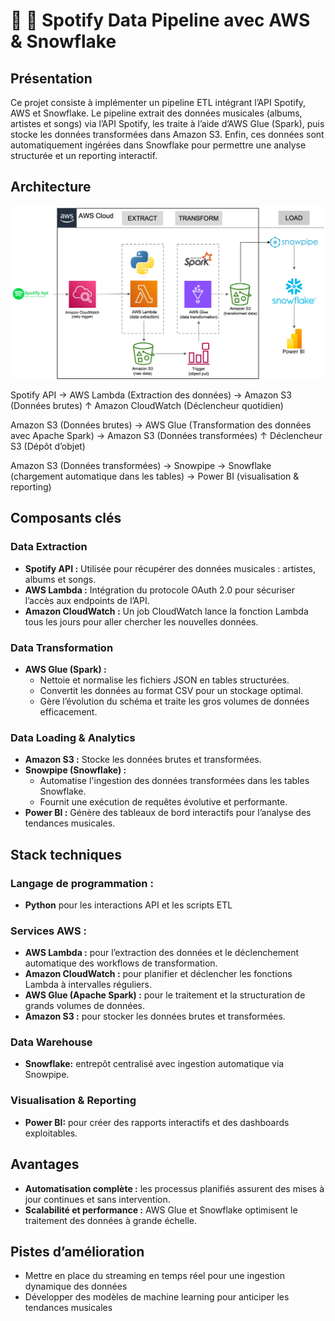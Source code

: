 # 🎵 🎵 Spotify Data Pipeline avec AWS & Snowflake

## Présentation
Ce projet consiste à implémenter un pipeline ETL intégrant l’API Spotify, AWS et Snowflake.
Le pipeline extrait des données musicales (albums, artistes et songs) via l’API Spotify, les traite à l’aide d’AWS Glue (Spark), puis stocke les données transformées dans Amazon S3. Enfin, ces données sont automatiquement ingérées dans Snowflake pour permettre une analyse structurée et un reporting interactif.

## Architecture
![Architecture Diagram](Diagram.png)

Spotify API → AWS Lambda (Extraction des données) → Amazon S3 (Données brutes) ↑ Amazon CloudWatch (Déclencheur quotidien)

Amazon S3 (Données brutes) → AWS Glue (Transformation des données avec Apache Spark) → Amazon S3 (Données transformées) ↑ Déclencheur S3 (Dépôt d’objet)

Amazon S3 (Données transformées) → Snowpipe → Snowflake (chargement automatique dans les tables) → Power BI (visualisation & reporting)


## Composants clés
### Data Extraction
- **Spotify API :**  Utilisée pour récupérer des données musicales : artistes, albums et songs.
- **AWS Lambda :** Intégration du protocole OAuth 2.0 pour sécuriser l’accès aux endpoints de l’API.
- **Amazon CloudWatch :** Un job CloudWatch lance la fonction Lambda tous les jours pour aller chercher les nouvelles données.

### Data Transformation
- **AWS Glue (Spark) :**
    - 	Nettoie et normalise les fichiers JSON en tables structurées.
    - 	Convertit les données au format CSV pour un stockage optimal.
    - 	Gère l’évolution du schéma et traite les gros volumes de données efficacement.

### Data Loading & Analytics
- **Amazon S3 :** Stocke les données brutes et transformées.
- **Snowpipe (Snowflake) :**
    -  Automatise l'ingestion des données transformées dans les tables Snowflake.
    -  Fournit une exécution de requêtes évolutive et performante.
- **Power BI :** Génère des tableaux de bord interactifs pour l’analyse des tendances musicales.

## Stack techniques

### Langage de programmation :
- **Python** pour les interactions API et les scripts ETL

### Services AWS :
- **AWS Lambda :** pour l’extraction des données et le déclenchement automatique des workflows de transformation.
- **Amazon CloudWatch :** pour planifier et déclencher les fonctions Lambda à intervalles réguliers.
- **AWS Glue (Apache Spark) :** pour le traitement et la structuration de grands volumes de données.
- **Amazon S3 :** pour stocker les données brutes et transformées.
  
### Data Warehouse
- **Snowflake:** entrepôt centralisé avec ingestion automatique via Snowpipe.

### Visualisation & Reporting
- **Power BI:**  pour créer des rapports interactifs et des dashboards exploitables.

## Avantages
- **Automatisation complète :** les processus planifiés assurent des mises à jour continues et sans intervention.
- **Scalabilité et performance :** AWS Glue et Snowflake optimisent le traitement des données à grande échelle.

## Pistes d’amélioration
- Mettre en place du streaming en temps réel pour une ingestion dynamique des données
- Développer des modèles de machine learning pour anticiper les tendances musicales

